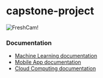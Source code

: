 # capstone-project

![FreshCam!](./fontart.png?raw=true "ArtFont")
### Documentation
- [Machine Learning documentation](https://github.com/chuck1z/capstone-project/blob/main/ML/README.md)
- [Mobile App documentation](https://github.com/chuck1z/capstone-project/blob/main/MD/README.md)
- [Cloud Computing documentation](https://github.com/chuck1z/capstone-project/blob/main/CC/README.md)
